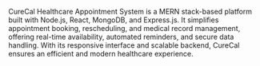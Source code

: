 CureCal Healthcare Appointment System is a MERN stack-based platform built with Node.js, 
React, MongoDB, and Express.js. It simplifies appointment booking, rescheduling, and 
medical record management, offering real-time availability, automated reminders, and 
secure data handling. With its responsive interface and scalable backend, CureCal ensures 
an efficient and modern healthcare experience.
